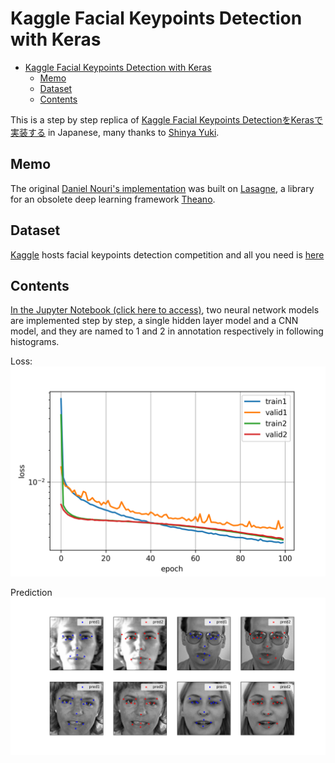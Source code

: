 # Kaggle Facial Keypoints Detection with Keras

<!-- TOC -->

- [Kaggle Facial Keypoints Detection with Keras](#kaggle-facial-keypoints-detection-with-keras)
    - [Memo](#memo)
    - [Dataset](#dataset)
    - [Contents](#contents)

<!-- /TOC -->

This is a step by step replica of [Kaggle Facial Keypoints DetectionをKerasで実装する][in1] in Japanese, many thanks to [Shinya Yuki][in2].

[in1]:https://elix-tech.github.io/ja/2016/06/02/kaggle-facial-keypoints-ja.html
[in2]:https://twitter.com/shinyaelix

## Memo

The original [Daniel Nouri's implementation][m1] was built on [Lasagne][m2], a library for an obsolete deep learning framework [Theano][m3].

[m1]:http://danielnouri.org/notes/2014/12/17/using-convolutional-neural-nets-to-detect-facial-keypoints-tutorial/
[m2]:https://github.com/benanne/Lasagne
[m3]:http://deeplearning.net/software/theano/

## Dataset

[Kaggle](https://www.kaggle.com) hosts facial keypoints detection competition and all you need is [here](https://www.kaggle.com/c/facial-keypoints-detection/data)

## Contents

[In the Jupyter Notebook (click here to access)][c1], two neural network models are implemented step by step, a single hidden layer model and a CNN model, and they are named to 1 and 2 in annotation respectively in following histograms.

Loss:
![loss-compare][c2]

Prediction
![pred-compare][c3]

[c1]:FacialKeypoints.ipynb
[c2]:img/hist-compare.png
[c3]:img/pred-compare.png